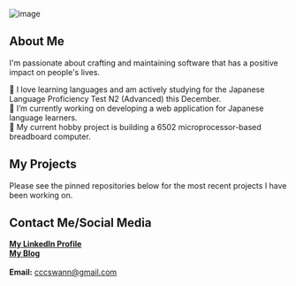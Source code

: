 ![image](https://user-images.githubusercontent.com/17733481/114068503-d13b5980-9852-11eb-9094-d1f69ed952b9.png)

## About Me

I'm passionate about crafting and maintaining software that has a positive impact on people's lives.

🗻  I love learning languages and am actively studying for the Japanese Language Proficiency Test N2 (Advanced) this December. \
🔭  I’m currently working on developing a web application for Japanese language learners. \
🌱  My current hobby project is building a 6502 microprocessor-based breadboard computer. 

## My Projects

Please see the pinned repositories below for the most recent projects I have been working on.

## Contact Me/Social Media

[<strong>My LinkedIn Profile</strong>](https://www.linkedin.com/in/ciaraswann) \
[<strong>My Blog</strong>](https://ciaraswann.medium.com/)
<br><br>
<strong>Email:</strong> cccswann@gmail.com
<!--
**cccswann/cccswann** is a ✨ _special_ ✨ repository because its `README.md` (this file) appears on your GitHub profile.

Here are some ideas to get you started:

- 🔭 I’m currently working on ...
- 🌱 I’m currently learning ...
- 👯 I’m looking to collaborate on ...
- 🤔 I’m looking for help with ...
- 💬 Ask me about ...
- 📫 How to reach me: ...
- 😄 Pronouns: ...
- ⚡ Fun fact: ...
-->
